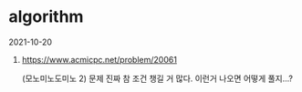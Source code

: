 # algorithm

2021-10-20

1. https://www.acmicpc.net/problem/20061

   (모노미노도미노 2) 문제 진짜 참 조건 챙길 거 많다. 이런거 나오면 어떻게 풀지...?